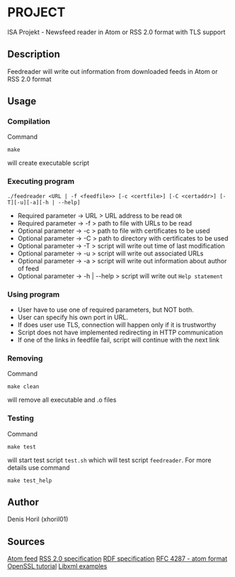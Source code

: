 # PROJECT
ISA Projekt - Newsfeed reader in Atom or RSS 2.0 format with TLS support
## Description
Feedreader will write out information from downloaded feeds in Atom or RSS 2.0 format
## Usage
### Compilation
Command
```
make
```
will create executable script
### Executing program
```
./feedreader <URL | -f <feedfile>> [-c <certfile>] [-C <certaddr>] [-T][-u][-a][-h | --help]
```
* Required parameter -> URL 		> URL address to be read ``OR``
* Required parameter -> -f <feedfile> > path to file with URLs to be read
* Optional parameter -> -c <certfile> > path to file with certificates to be used
* Optional parameter -> -C <certaddr> > path to directory with certificates to be used
* Optional parameter -> -T		> script will write out time of last modification
* Optional parameter -> -u		> script will write out associated URLs
* Optional parameter -> -a		> script will write out information about author of feed
* Optional parameter -> -h | --help	> script will write out ``Help statement``

### Using program
* User have to use one of required parameters, but NOT both.
* User can specify his own port in URL.
* If does user use TLS, connection will happen only if it is trustworthy
* Script does not have implemented redirecting in HTTP communication
* If one of the links in feedfile fail, script will continue with the next link
### Removing
Command
```
make clean
```
will remove all executable and .o files

### Testing
Command
```
make test
```
will start test script `test.sh` which will test script `feedreader`.
For more details use command
```
make test_help
```

## Author
Denis Horil (xhoril01)
## Sources
[Atom feed](https://validator.w3.org/feed/docs/atom.html#requiredFeedElements)
[RSS 2.0 specification](https://www.rssboard.org/rss-specification#google_vignette)
[RDF specification](https://validator.w3.org/feed/docs/rss1.html#s7)
[RFC 4287 - atom format](https://www.rfc-editor.org/rfc/rfc4287)
[OpenSSL tutorial](https://developer.ibm.com/tutorials/l-openssl/)
[Libxml examples](https://github.com/yarox/libxml-examples/tree/master/src/c)
